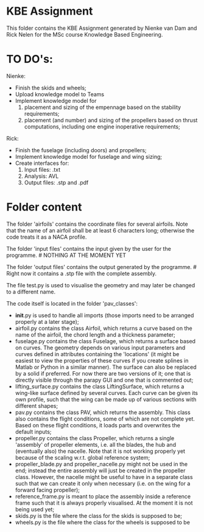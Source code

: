 # KBE Assignment

This folder contains the KBE Assignment generated by Nienke van Dam and 
Rick Nelen for the MSc course Knowledge Based Engineering.

# TO DO's:
Nienke:
- Finish the skids and wheels;
- Upload knowledge model to Teams  
- Implement knowledge model for 
    1) placement and sizing of the empennage 
  based on the stability requirements;
    2) placement (and number) and sizing of the propellers based on thrust 
       computations, including one engine inoperative requirements;
 
Rick: 
- Finish the fuselage (including doors) and propellers;
- Implement knowledge model for fuselage and wing sizing;
- Create interfaces for:
    1) Input files: .txt
    2) Analysis: AVL
    3) Output files: .stp and .pdf

# Folder content

The folder 'airfoils' contains the coordinate files for several airfoils.
Note that the name of an airfoil shall be at least 6 characters long; 
otherwise the code treats it as a NACA profile.

The folder 'input files' contains the input given by the user for the 
programme. # NOTHING AT THE MOMENT YET

The folder 'output files' contains the output generated by the programme. # 
Right now it contains a .stp file with the complete assembly.

The file test.py is used to visualise the geometry and may later be changed 
to a different name.

The code itself is located in the folder 'pav_classes':
- __init__.py is used to handle all imports (those imports need to be 
  arranged properly at a later stage);
- airfoil.py contains the class Airfoil, which returns a curve based on the 
  name of the airfoil, the chord length and a thickness parameter;
- fuselage.py contains the class Fuselage, which returns a surface based on 
  curves. The geometry depends on various input parameters and curves 
  defined in attributes containing the 'locations' (it might be easiest to 
  view the properties of these curves if you create splines in Matlab or 
  Python in a similar manner). The surface can also be replaced by a solid 
  if preferred. For now there are two versions of it; one that is directly 
  visible through the parapy GUI and one that is commented out;
- lifting_surface.py contains the class LiftingSurface, which returns a 
  wing-like surface defined by several curves. Each curve can be given its 
  own profile, such that the wing can be made up of various sections with 
  different shapes;
- pav.py contains the class PAV, which returns the assembly. This class 
  also contains the flight conditions, some of which are not complete yet. 
  Based on these flight conditions, it loads parts and overwrites the 
  default inputs;
- propeller.py contains the class Propeller, which returns a single 
  'assembly' of propeller elements, i.e. all the blades, the hub and 
  (eventually also) the nacelle. Note that it is not working properly yet 
  because of the scaling w.r.t. global reference system;
- propeller_blade.py and propeller_nacelle.py might not be used in the end; 
  instead the entire assembly will just be created in the propeller class. 
  However, the nacelle might be useful to have in a separate class such 
  that we can create it only when necessary (i.e. on the wing for a forward 
  facing propeller);
- reference_frame.py is meant to place the assembly inside a reference 
  frame such that it is always properly visualised. At the moment it is not 
  being used yet;
- skids.py is the file where the class for the skids is supposed to be;  
- wheels.py is the file where the class for the wheels is supposed to be
    
